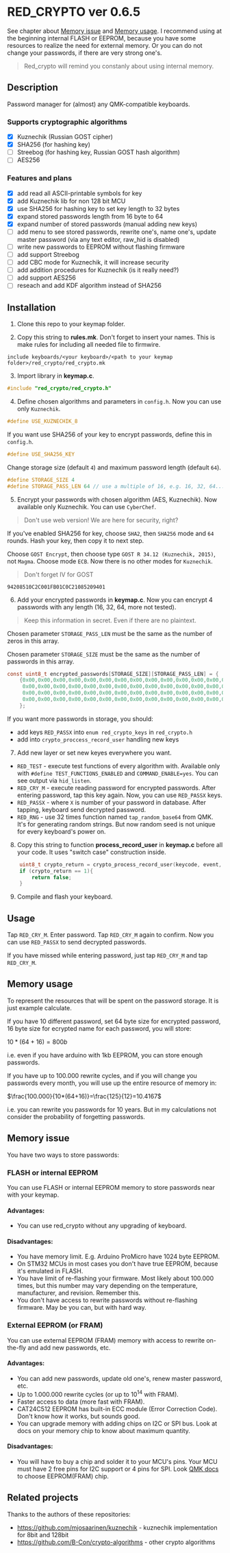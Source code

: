 # RED_CRYPTO ver 0.6.5

See chapter about [Memory issue](#memory-issue) and [Memory usage](#memory-usage).
I recommend using at the beginning internal FLASH or EEPROM, because you have some resources to realize the need for external memory. Or you can do not change your passwords, if there are very strong one's.

> Red_crypto will remind you constanly about using internal memory.

## Description

Password manager for (almost) any QMK-compatible keyboards. 

### Supports cryptographic algorithms

- [x] Kuznechik (Russian GOST cipher)
- [x] SHA256 (for hashing key)
- [ ] Streebog (for hashing key, Russian GOST hash algorithm)
- [ ] AES256

### Features and plans

- [x] add read all ASCII-printable symbols for key
- [x] add Kuznechik lib for non 128 bit MCU
- [x] use SHA256 for hashing key to set key length to 32 bytes
- [x] expand stored passwords length from 16 byte to 64
- [x] expand number of stored passwords (manual adding new keys)
- [ ] add menu to see stored passwords, rewrite one's, name one's, update master password (via any text editor, raw_hid is disabled) 
- [ ] write new passwords to EEPROM without flashing firmware
- [ ] add support Streebog
- [ ] add CBC mode for Kuznechik, it will increase security
- [ ] add addition procedures for Kuznechik (is it really need?)
- [ ] add support AES256
- [ ] reseach and add KDF algorithm instead of SHA256

## Installation

1. Clone this repo to your keymap folder.

2. Copy this string to **rules.mk**. Don't forget to insert your names. This is make rules for including all needed file to firmwire.

```make
include keyboards/<your keyboard>/<path to your keymap folder>/red_crypto/red_crypto.mk 
```

3. Import library in **keymap.c**.

```c
#include "red_crypto/red_crypto.h"
```

4. Define chosen algorithms and parameters in `config.h`. Now you can use only `Kuznechik`. 

```c
#define USE_KUZNECHIK_8
```

If you want use SHA256 of your key to encrypt passwords, define this in `config.h`.

```c
#define USE_SHA256_KEY
```

Change storage size (default `4`) and maximum password length (default `64`). 

```c
#define STORAGE_SIZE 4
#define STORAGE_PASS_LEN 64 // use a multiple of 16, e.g. 16, 32, 64... but don't forget about available memory! 
```

5. Encrypt your passwords with chosen algorithm (AES, Kuznechik). Now available only Kuznechik. You can use `CyberChef`. 

> Don't use web version! We are here for security, right?

If you've enabled SHA256 for key, choose `SHA2`, then `SHA256` mode and `64` rounds. Hash your key, then copy it to next step.

Choose `GOST Encrypt`, then choose type `GOST R 34.12 (Kuznechik, 2015)`, not `Magma`. Choose mode `ECB`. Now there is no other modes for `Kuznechik`.

> Don't forget IV for GOST
 ```
 94208510C2C001FB01C0C21085209401
 ```

6. Add your encrypted passwords in **keymap.c**. Now you can encrypt 4 passwords with any length (16, 32, 64, more not tested). 

> Keep this information in secret. Even if there are no plaintext. 

Chosen parameter `STORAGE_PASS_LEN` must be the same as the number of zeros in this array.

Chosen parameter `STORAGE_SIZE` must be the same as the number of passwords in this array.

```c
const uint8_t encrypted_passwords[STORAGE_SIZE][STORAGE_PASS_LEN] = {
    {0x00,0x00,0x00,0x00,0x00,0x00,0x00,0x00,0x00,0x00,0x00,0x00,0x00,0x00,0x00,0x00,
     0x00,0x00,0x00,0x00,0x00,0x00,0x00,0x00,0x00,0x00,0x00,0x00,0x00,0x00,0x00,0x00,
     0x00,0x00,0x00,0x00,0x00,0x00,0x00,0x00,0x00,0x00,0x00,0x00,0x00,0x00,0x00,0x00,
     0x00,0x00,0x00,0x00,0x00,0x00,0x00,0x00,0x00,0x00,0x00,0x00,0x00,0x00,0x00,0x00},
    };
```

If you want more passwords in storage, you should:
- add keys `RED_PASSX` into `enum red_crypto_keys` in `red_crypto.h`
- add into `crypto_proccess_record_user` handling new keys

7. Add new layer or set new keyes everywhere you want.

- `RED_TEST` - execute test functions of every algorithm with. Available only with `#define TEST_FUNCTIONS_ENABLED` and `COMMAND_ENABLE=yes`. You can see output via `hid_listen`.
- `RED_CRY_M` - execute reading password for encrypted passwords. After entering password, tap this key again. Now, you can use `RED_PASSX` keys.
- `RED_PASSX` - where `X` is number of your password in database. After tapping, keyboard send decrypted password.
- `RED_RNG` - use 32 times function named `tap_random_base64` from QMK. It's for generating random strings. But now random seed is not unique for every keyboard's power on.  

8. Copy this string to function **process_record_user** in **keymap.c** before all your code. It uses "switch case" construction inside. 

```c
    uint8_t crypto_return = crypto_process_record_user(keycode, event, encrypted_passwords);
    if (crypto_return == 1){
        return false;
    }
```

9. Compile and flash your keyboard.


## Usage

Tap `RED_CRY_M`. Enter password. Tap `RED_CRY_M` again to confirm.
Now you can use `RED_PASSX` to send decrypted passwords.

If you have missed while entering password, just tap `RED_CRY_M` and tap `RED_CRY_M`. 


## Memory usage

To represent the resources that will be spent on the password storage. It is just example calculate.

If you have 10 different password, set 64 byte size for encrypted password, 16 byte size for ecrypted name for each password, you will store:

$10*(64+16)=800b$

i.e. even if you have arduino with 1kb EEPROM, you can store enough passwords.

If you have up to 100.000 rewrite cycles, and if you will change you passwords every month, you will use up the entire resource of memory in:

$\frac{100.000}{10*(64+16)}=\frac{125}{12}=10.4167$

i.e. you can rewrite you passwords for 10 years. But in my calculations not consider the probability of forgetting passwords. 

## Memory issue

You have two ways to store passwords:

### FLASH or internal EEPROM

You can use FLASH or internal EEPROM memory to store passwords near with your keymap. 

#### Advantages:
- You can use red_crypto without any upgrading of keyboard. 

#### Disadvantages:
- You have memory limit. E.g. Arduino ProMicro have 1024 byte EEPROM.
- On STM32 MCUs in most cases you don't have true EEPROM, because it's emulated in FLASH.
- You have limit of re-flashing your firmware. Most likely about 100.000 times, but this number may vary depending on the temperature, manufacturer, and revision. Remember this.
- You don't have access to rewrite passwords without re-flashing firmware. May be you can, but with hard way.

### External EEPROM (or FRAM)

You can use external EEPROM (FRAM) memory with access to rewrite on-the-fly and add new passwords, etc.

#### Advantages:

- You can add new passwords, update old one's, renew master password, etc.
- Up to 1.000.000 rewrite cycles (or up to $10^{14}$ with FRAM).
- Faster access to data (more fast with FRAM).
- CAT24C512 EEPROM has built-in ECC module (Error Correction Code). Don't know how it works, but sounds good.
- You can upgrade memory with adding chips on I2C or SPI bus. Look at docs on your memory chip to know about maximum quantity.

#### Disadvantages:

- You will have to buy a chip and solder it to your MCU's pins. Your MCU must have 2 free pins for I2C support or 4 pins for SPI. Look [QMK docs](https://docs.qmk.fm/drivers/eeprom) to choose EEPROM(FRAM) chip.


## Related projects

Thanks to the authors of these repositories:

- https://github.com/mjosaarinen/kuznechik - kuznechik implementation for 8bit and 128bit
- https://github.com/B-Con/crypto-algorithms - other crypto algorithms
